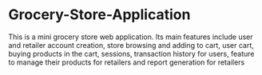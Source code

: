 # Grocery-Store-Application
This is a mini grocery store web application. Its main features include user and retailer account creation, store browsing and adding to cart, user cart, buying products in the cart, sessions, transaction history for users, feature to manage their products for retailers and report generation for retailers
